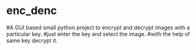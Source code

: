 # enc_denc
#A GUI based small python project to encrypt and decrypt images with a particular key.
#just enter the key and select the image.
#with the help of same key decrypt it.
